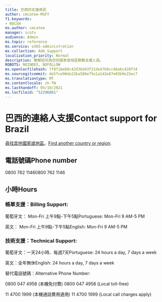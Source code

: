 ```yaml
---
title: 巴西的支援資訊
author: cmcatee-MSFT
f1.keywords:
- NOCSH
ms.author: cmcatee
manager: scotv
audience: Admin
ms.topic: reference
ms.service: o365-administration
ms.collection: Adm_Support
localization_priority: Normal
description: 瞭解如何為您的國家或地區聯繫支援人員。
ROBOTS: NOINDEX, NOFOLLOW
ms.openlocfilehash: 7f0f18e89c42d3bd43f21de47b9cc4ba6c420f34
ms.sourcegitcommit: de5fce90de22ba588e75e1a1d2e87e03b9e25ec7
ms.translationtype: MT
ms.contentlocale: zh-TW
ms.lasthandoff: 05/10/2021
ms.locfileid: "52296861"
---
```

# <a name="contact-support-for-brazil"></a><span data-ttu-id="c5e62-103">巴西的連絡人支援</span><span class="sxs-lookup"><span data-stu-id="c5e62-103">Contact support for Brazil</span></span>

<span data-ttu-id="c5e62-104">[尋找其他國家或地區](../../business-video/get-help-support.md)。</span><span class="sxs-lookup"><span data-stu-id="c5e62-104">[Find another country or region](../../business-video/get-help-support.md).</span></span>

## <a name="phone-number"></a><span data-ttu-id="c5e62-105">電話號碼</span><span class="sxs-lookup"><span data-stu-id="c5e62-105">Phone number</span></span>
<span data-ttu-id="c5e62-106">0800 762 1146</span><span class="sxs-lookup"><span data-stu-id="c5e62-106">0800 762 1146</span></span>

## <a name="hours"></a><span data-ttu-id="c5e62-107">小時</span><span class="sxs-lookup"><span data-stu-id="c5e62-107">Hours</span></span>
### <a name="billing-support"></a><span data-ttu-id="c5e62-108">帳單支援︰</span><span class="sxs-lookup"><span data-stu-id="c5e62-108">Billing Support:</span></span>

<span data-ttu-id="c5e62-109">葡萄牙文： Mon-Fri 上午9點-下午5點</span><span class="sxs-lookup"><span data-stu-id="c5e62-109">Portuguese: Mon-Fri 9 AM-5 PM</span></span>

<span data-ttu-id="c5e62-110">英文： Mon-Fri 上午9點-下午5點</span><span class="sxs-lookup"><span data-stu-id="c5e62-110">English: Mon-Fri 9 AM-5 PM</span></span>

### <a name="technical-support"></a><span data-ttu-id="c5e62-111">技術支援：</span><span class="sxs-lookup"><span data-stu-id="c5e62-111">Technical Support:</span></span>

<span data-ttu-id="c5e62-112">葡萄牙文：一天24小時、每週7天</span><span class="sxs-lookup"><span data-stu-id="c5e62-112">Portuguese: 24 hours a day, 7 days a week</span></span>

<span data-ttu-id="c5e62-113">英文：全年無休</span><span class="sxs-lookup"><span data-stu-id="c5e62-113">English: 24 hours a day, 7 days a week</span></span>

<span data-ttu-id="c5e62-114">替代電話號碼：</span><span class="sxs-lookup"><span data-stu-id="c5e62-114">Alternative Phone Number:</span></span>

<span data-ttu-id="c5e62-115">0800 047 4958 (本機免付費) </span><span class="sxs-lookup"><span data-stu-id="c5e62-115">0800 047 4958 (Local toll-free)</span></span>

<span data-ttu-id="c5e62-116">11 4700 1999 (本機通話費用適用) </span><span class="sxs-lookup"><span data-stu-id="c5e62-116">11 4700 1999 (Local call charges apply)</span></span>
